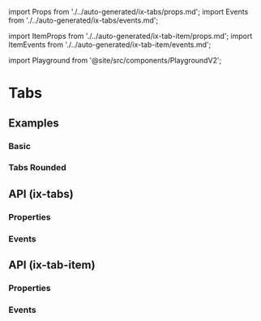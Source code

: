 import Props from './../auto-generated/ix-tabs/props.md';
import Events from './../auto-generated/ix-tabs/events.md';

import ItemProps from './../auto-generated/ix-tab-item/props.md';
import ItemEvents from './../auto-generated/ix-tab-item/events.md';

import Playground from '@site/src/components/PlaygroundV2';

# Tabs

## Examples

### Basic

<Playground
  name="tabs" 
  examplesByName>
</Playground>

### Tabs Rounded

<Playground
  name="tabs-rounded"
  hideInitalCodePreview
  examplesByName>
</Playground>

## API (ix-tabs)

### Properties

<Props />

### Events

<Events />

## API (ix-tab-item)

### Properties

<ItemProps />

### Events

<ItemEvents />

